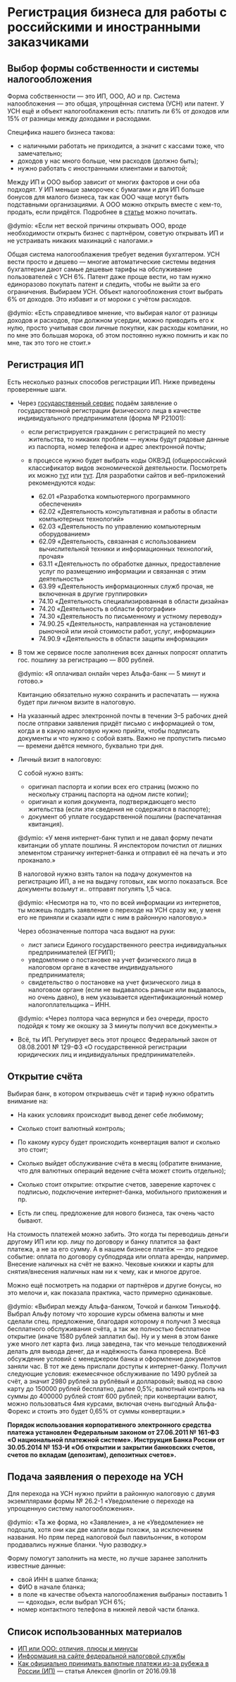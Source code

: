 Регистрация бизнеса для работы с российскими и иностранными заказчиками
=======================================================================

Выбор формы собственности и системы налогообложения
---------------------------------------------------

Форма собственности — это ИП, ООО, АО и пр.
Система налообложения — это общая, упрощённая система (УСН) или патент.
У УСН ещё и объект налогооблажения есть: платить ли 6% от доходов
или 15% от разницы между доходами и расходами.

Специфика нашего бизнеса такова:

- с наличными работать не приходится, а значит с кассами тоже, что замечательно;
- доходов у нас много больше, чем расходов (должно быть);
- нужно работать с иностранными клиентами и валютой;

Между ИП и ООО выбор зависит от многих факторов и они оба подходят. У ИП меньше
заморочек с бумагами и для ИП больше бонусов для малого бизнеса, так как ООО
чаще могут быть подставными организациями. А ООО можно открыть вместе с кем-то,
продать, если придётся. Подробнее в [статье](https://e-kontur.ru/enquiry/78)
можно почитать.

@dymio: «Если нет веской причины открывать ООО, вроде необходимости открыть
бизнес с партнёром, советую открывать ИП и не устраивать никаких махинаций
с налогами.»

Общая система налогооблажения требует ведения бухгалтером. УСН вести просто
и дешево — многие автоматические системы ведения бухгалтерии дают самые дешевые
тарифы на обслуживание пользователей с УСН 6%. Патент даже проще вести,
но там нужно единоразово покупать патент и следить, чтобы не выйти за его
ограничения. Выбираем УСН.
Объект налогообложения стоит выбрать 6% от доходов. Это избавит и от мороки
с учётом расходов.

@dymio: «Есть справедливое мнение, что выбирая налог от разницы доходов
и расходов, при должном усердии, можно приводить его к нулю, просто учитывая
свои личные покупки, как расходы компании, но по мне это большая морока,
об этом постоянно нужно помнить и как по мне, так это того не стоит.»


Регистрация ИП
--------------

Есть несколько разных способов регистрации ИП. Ниже приведены проверенные шаги.

* Через [государственный сервис](https://service.nalog.ru/gosreg/) подаём
  заявление о государственной регистрации физического лица в качестве
  индивидуального предпринимателя (форма № Р21001):

    - если регистрируется гражданин с регистрацией по месту жительства, то
      никаких проблем — нужны будут рядовые данные из паспорта, номер телефона
      и адрес электронной почты;

    - в процессе нужно будет выбрать коды ОКВЭД (общероссийский классификатор
      видов экономической деятельности. Посмотреть их можно
      [тут](http://новыеформы.рф/okved.html) или [тут](http://оквэд.рф).
      Для разработки сайтов и веб-приложений рекомендуются коды:

        - 62.01 «Разработка компьютерного программного обеспечения»
        - 62.02 «Деятельность консультативная и работы в области компьютерных
          технологий»
        - 62.03 «Деятельность по управлению компьютерным оборудованием»
        - 62.09 «Деятельность, связанная с использованием вычислительной
          техники и информационных технологий, прочая»
        - 63.11 «Деятельность по обработке данных, предоставление услуг
          по размещению информации и связанная с этим деятельность»
        - 63.99 «Деятельность информационных служб прочая, не включенная
          в другие группировки»
        - 74.10 «Деятельность специализированная в области дизайна»
        - 74.20 «Деятельность в области фотографии»
        - 74.30 «Деятельность по письменному и устному переводу»
        - 74.90.25 «Деятельность, направленная на установление рыночной
          или иной стоимости работ, услуг, информации»
        - 74.90.9 «Деятельность в области защиты информации»

* В том же сервисе после заполнения всех данных попросят оплатить гос. пошлину
  за регистрацию — 800 рублей.

    @dymio: «Я оплачивал онлайн через Альфа-банк — 5 минут и готово.»

    Квитанцию обязательно нужно сохранить и распечатать — нужна будет при личном
    визите в налоговую.

* На указанный адрес электронной почты в течении 3–5 рабочих дней после
  отправки заявления придёт письмо с информацией о том, когда и в какую
  налоговую нужно прийти, чтобы подписать документы и что нужно с собой взять.
  Важно не пропустить письмо — времени даётся немного, буквально три дня.

* Личный визит в налоговую:

    С собой нужно взять:

    - оригинал паспорта и копии всех его страниц (можно по нескольку страниц
      паспорта на одном листе копии);
    - оригинал и копия документа, подтверждающего место жительства (если эти
      сведения не содержатся в паспорте);
    - документ об уплате государственной пошлины (распечатанная квитанция).

    @dymio: «У меня интернет-банк тупил и не давал форму печати квитанции об
    уплате пошлины. Я инспектором почистил от лишних элементом страничку
    интернет-банка и отправил её на печать и это проканало.»

    В налоговой нужно взять талон на подачу документов на регистрацию ИП, а не
    на выдачу готовых, как могло показаться.
    Все документы возьмут и.. отправят погулять 1,5 часа.

    @dymio: «Несмотря на то, что по всей информации из интернетов, ты можешь
    подать заявление о переходе на УСН сразу же, у меня его не приняли и сказали
    идти с ним в районную налоговую.»

    Через обозначенные полтора часа выдают на руки:

    - лист записи Единого государственного реестра индивидуальных
      предпринимателей (ЕГРИП);
    - уведомление о постановке на учет физического лица в налоговом органе
      в качестве индивидуального предпринимателя;
    - свидетельство о постановке на учет физического лица в налоговом органе
      (если не выдавалось раньше или выдавалось, но очень давно),
      в нем указывается идентификационный номер налогоплательщика – ИНН.

    @dymio: «Через полтора часа вернулся и без очереди, просто подойдя
    к тому же окошку за 3 минуты получил все документы.»

* Всё, ты ИП. Регулирует весь этот процесс Федеральный закон от 08.08.2001
  № 129-ФЗ «О государственной регистрации юридических лиц и индивидуальных
  предпринимателей».


Открытие счёта
--------------

Выбирая банк, в котором открываешь счёт и тариф нужно обратить внимание на:

* На каких условиях происходит вывод денег себе любимому;

* Сколько стоит валютный контроль;

* По какому курсу будет происходить конвертация валют и сколько это стоит;

* Сколько выйдет обслуживание счёта в месяц (обратите внимание, что для валютных
  операций ведение счёта может стоить отдельно);

* Сколько стоит открытие: открытие счетов, заверение карточек с подписью,
  подключение интернет-банка, мобильного приложения и пр.

* Есть ли спец. предложение для нового бизнеса, так очень часто бывают.

На стоимость платежей можно забить. Это когда ты переводишь деньги другому
ИП или юр. лицу по договору и банку платится за факт платежа, а не за его сумму.
А в нашем бизнесе платёж — это редкое событие: оплата по договору субподряда
или оплата аренды, например. Внесение наличных на счёт не важно. Чековые
книжки и карты для снятия/внесения наличных нам ни к чему, как и многое другое.

Можно ещё посмотреть на подарки от партнёров и другие бонусы, но это мелочи
и, как показала практика, часто примерно одинаковые.

@dymio: «Выбирал между Альфа-банком, Точкой и банком Тинькофф. Выбрал Альфу
потому что хорошие курсы обмена валюты и мне сделали спец. предложение,
благодаря которому я получил 3 месяца бесплатного обслуживания счёта,
а так же полностью бесплатное открытие (иначе 1580 рублей заплатил бы).
Ну и у меня в этом банке уже много лет карта физ. лица заведена, так что меньше
телодвижений делать для вывода денег, да и надёжность банка проверена.
Всё обсуждение условий с менеджером банка и оформление документов заняли час.
В тот же день прислали доступы к интернет-банку.
Получил следующие условия:
ежемесячное обслуживание по 1490 рублей за счёт, а значит 2980 рублей
за рублёвый и долларовый;
вывод на свою карту до 150000 рублей бесплатно, далее 0,5%;
валютный контроль на суммы до 400000 рублей стоят 600 рублей;
при конвертации валют, можно пользоваться 4мя курсами, включая очень выгодный
Альфа-Форекс и стоить это будет 0,65% от суммы конвертации.»

__Порядок использования корпоративного электронного средства платежа установлен
Федеральным законом от 27.06.2011 № 161-ФЗ «О национальной платежной системе».
Инструкция Банка России от 30.05.2014 № 153-И «Об открытии и закрытии
банковских счетов, счетов по вкладам (депозитам), депозитных счетов».__


Подача заявления о переходе на УСН
----------------------------------

Для перехода на УСН нужно прийти в районную налоговую с двумя экземплярами
формы № 26.2-1 «Уведомление о переходе на упрощенную систему налогообложения».

@dymio: «Та же форма, но «Заявление», а не «Уведомление» не подошла, хотя они
как две капли воды похожи, за исключением названия. Но прям перед налоговой
был павильончик, в котором продавались нужные бланки. Чую разводку.»

Форму помогут заполнить на месте, но лучше заранее заполнить известные данные:

- свой ИНН в шапке бланка;
- ФИО в начале бланка;
- в поле «в качестве объекта налогооблажения выбраны» поставить 1 — «доходы»,
  если выбрал УСН 6%;
- номер контактного телефона в нижней левой части бланка.


Список использованных материалов
--------------------------------

* [ИП или ООО: отличия, плюсы и минусы](https://e-kontur.ru/enquiry/78)
* [Информация на сайте федеральной налоговой службы](https://www.nalog.ru/create_business/ip/creation/)
* [Как официально принимать валютные платежи из-за рубежа в России (ИП)](https://habrahabr.ru/post/310300/)
  — статья Алексея @norlin от 2016.09.18

